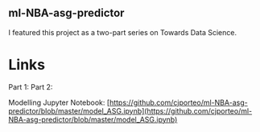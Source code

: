 ## ml-NBA-asg-predictor

I featured this project as a two-part series on Towards Data Science.

# Links

Part 1:
Part 2:

Modelling Jupyter Notebook: [https://github.com/cjporteo/ml-NBA-asg-predictor/blob/master/model_ASG.ipynb](https://github.com/cjporteo/ml-NBA-asg-predictor/blob/master/model_ASG.ipynb)
